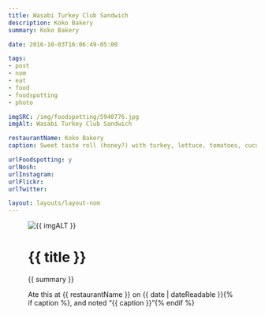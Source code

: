 ```yaml
---
title: Wasabi Turkey Club Sandwich
description: Koko Bakery
summary: Koko Bakery

date: 2016-10-03T16:06:49-05:00

tags:
- post
- nom
- eat
- food
- foodspotting
- photo

imgSRC: /img/foodspotting/5940776.jpg
imgAlt: Wasabi Turkey Club Sandwich

restaurantName: Koko Bakery
caption: Sweet taste roll (honey?) with turkey, lettuce, tomatoes, cucumber, mayonnaise, and a thin spread of wasabi. Very tasty, and you get two in a serving.

urlFoodspotting: y
urlNosh: 
urlInstagram: 
urlFlickr:
urlTwitter: 

layout: layouts/layout-nom
---
```

<figure class="nom">
	<img class="u-photo img-border" src="{{ imgSRC }}" alt="{{ imgALT }}">
	<figcaption>
		<h1 class="title p-name">{{ title }}</h1>
		<p class="summary">{{ summary }}</p>
		<p>Ate this at {{ restaurantName }} on <time class="dt-published" datetime="{{ date | dateIso }}">{{ date | dateReadable }}</time>{% if caption %}, and noted <q class="caption">{{ caption }}</q>{% endif %}
	</figcaption>
</figure>